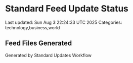 # Standard Feed Update Status
Last updated: Sun Aug  3 22:24:33 UTC 2025
Categories: technology,business,world

## Feed Files Generated

Generated by Standard Updates Workflow
